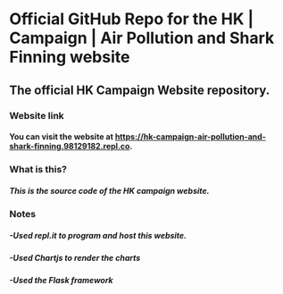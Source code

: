 # Official GitHub Repo for the HK | Campaign | Air Pollution and Shark Finning website
## The official HK Campaign Website repository.
### Website link
#### You can visit the website at https://hk-campaign-air-pollution-and-shark-finning.98129182.repl.co.
### What is this? 
##### This is the source code of the HK campaign website. 
### Notes 
##### -Used repl.it to program and host this website.
##### -Used Chartjs to render the charts
##### -Used the Flask framework
